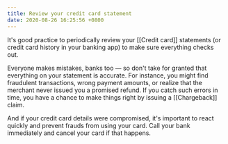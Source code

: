 ```yaml
---
title: Review your credit card statement
date: 2020-08-26 16:25:56 +0800
---
```


It's good practice to periodically review your [[Credit card]] statements (or credit card history in your banking app) to make sure everything checks out.

Everyone makes mistakes, banks too — so don't take for granted that everything on your statement is accurate. For instance, you might find fraudulent transactions, wrong payment amounts, or realize that the merchant never issued you a promised refund. If you catch such errors in time, you have a chance to make things right by issuing a [[Chargeback]] claim.

And if your credit card details were compromised, it's important to react quickly and prevent frauds from using your card. Call your bank immediately and cancel your card if that happens.